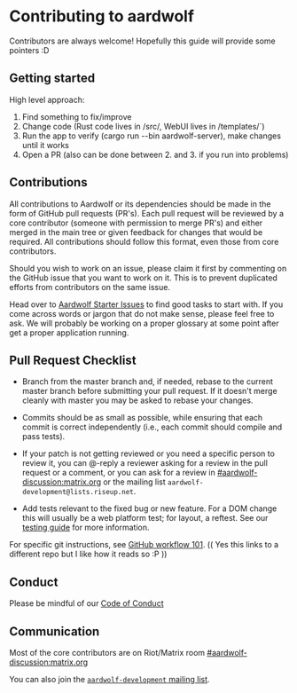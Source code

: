 # Contributing to aardwolf

Contributors are always welcome! Hopefully this guide will provide some pointers :D

## Getting started

High level approach:

1. Find something to fix/improve
2. Change code (Rust code lives in /src/, WebUI lives in /templates/`)
3. Run the app to verify (cargo run --bin aardwolf-server), make changes until it works
4. Open a PR (also can be done between 2. and 3. if you run into problems)

## Contributions

All contributions to Aardwolf or its dependencies should be made in the form of GitHub
pull requests (PR's). Each pull request will be reviewed by a core contributor
(someone with permission to merge PR's) and either merged in the main tree or
given feedback for changes that would be required. All contributions should
follow this format, even those from core contributors.

Should you wish to work on an issue, please claim it first by commenting on
the GitHub issue that you want to work on it. This is to prevent duplicated
efforts from contributors on the same issue.

Head over to [Aardwolf Starter Issues](TBD) to find good tasks to start with. 
If you come across words or jargon that do not make sense, please feel free to ask. 
We will probably be working on a proper glossary at some point after get a proper 
application running. 

## Pull Request Checklist

- Branch from the master branch and, if needed, rebase to the current master
  branch before submitting your pull request. If it doesn't merge cleanly with
  master you may be asked to rebase your changes.

- Commits should be as small as possible, while ensuring that each commit is
  correct independently (i.e., each commit should compile and pass tests). 

- If your patch is not getting reviewed or you need a specific person to review
  it, you can @-reply a reviewer asking for a review in the pull request or a
  comment, or you can ask for a review in [#aardwolf-discussion:matrix.org](https://riot.im/app/#/room/#aardwolf-discussion:matrix.org)
  or the mailing list `aardwolf-development@lists.riseup.net`.

- Add tests relevant to the fixed bug or new feature.  For a DOM change this
  will usually be a web platform test; for layout, a reftest.  See our [testing
  guide](https://github.com/servo/servo/wiki/Testing) for more information.

For specific git instructions, see [GitHub workflow 101](https://github.com/servo/servo/wiki/Github-workflow).
(( Yes this links to a different repo but I like how it reads so :P ))

## Conduct

Please be mindful of our [Code of Conduct](/CODE_OF_CONDUCT.md)

## Communication

Most of the core contributors are on Riot/Matrix room [#aardwolf-discussion:matrix.org](https://riot.im/app/#/room/#aardwolf-discussion:matrix.org)

You can also join the [`aardwolf-development` mailing list](https://lists.riseup.net/www/info/aardwolf-development).
